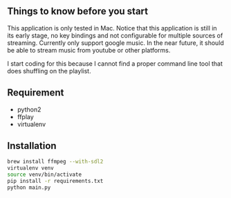 ## Things to know before you start
This application is only tested in Mac.
Notice that this application is still in its early stage,
no key bindings and not configurable for multiple sources of streaming.
Currently only support google music.
In the near future, it should be able to stream music from youtube
 or other platforms.

I start coding for this because I cannot find a proper command line tool 
that does shuffling on the playlist.

## Requirement
- python2
- ffplay
- virtualenv

## Installation
```bash
brew install ffmpeg --with-sdl2
virtualenv venv
source venv/bin/activate
pip install -r requirements.txt
python main.py
```
